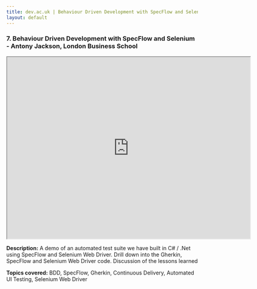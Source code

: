 ```yaml
---
title: dev.ac.uk | Behaviour Driven Development with SpecFlow and Selenium | Antony Jackson, London Business School
layout: default
---
```


### 7. Behaviour Driven Development with SpecFlow and Selenium - Antony Jackson, London Business School

<iframe src="https://drive.google.com/file/d/1kvDc8RKbS36lOQx5zWVLgRjaRgKcLiZJ/preview" width="640" height="480"></iframe>

**Description:** A demo of an automated test suite we have built in C\# / .Net using SpecFlow and Selenium Web Driver. Drill down into the Gherkin, SpecFlow and Selenium Web Driver code. Discussion of the lessons learned

**Topics covered:** BDD, SpecFlow, Gherkin, Continuous Delivery, Automated UI Testing, Selenium Web Driver

